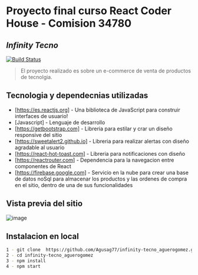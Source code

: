 # Proyecto final curso React Coder House - Comision 34780
## _Infinity Tecno_ 

[![Build Status](https://travis-ci.org/joemccann/dillinger.svg?branch=master)](https://travis-ci.org/joemccann/dillinger)

> El proyecto realizado 
> es sobre un 
> e-commerce de venta 
> de productos de tecnolgia.

## Tecnologia y dependecnias utilizadas

- [https://es.reactjs.org] - Una biblioteca de JavaScript para construir interfaces de usuario!
- [Javascript] - Lenguaje de desarrollo
- [https://getbootstrap.com] - Libreria para estilar y crar un diseño responsive del sitio
- [https://sweetalert2.github.io] - Libreria para realizar alertas con diseño agradable al usuario
- [https://react-hot-toast.com] - Libreria para notificaciones con diseño
- [https://reactrouter.com] - Dependencia para la navegacion entre componentes de React
- [https://firebase.google.com] - Servicio en la nube para crear una base de datos noSql para almacenar los productos y las ordenes de compra en el sitio, dentro de una de sus funcionalidades

## Vista previa del sitio

![image](/public/images/infinity-tecno-final.gif)


## Instalacion en local

```sh
1 - git clone  https://github.com/Agusag77/infinity-tecno_aguerogomez.git
2 - cd infinity-tecno_aguerogomez
3 - npm install 
4 - npm start
```
